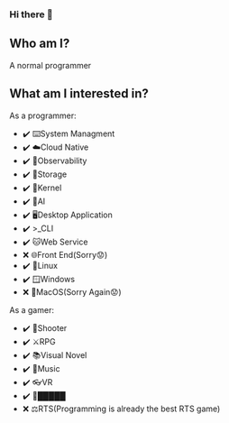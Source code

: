 ### Hi there 👋

## Who am I?

A normal programmer

## What am I interested in?

As a programmer:
* ✔️ ⌨️System Managment
* ✔️ ☁️Cloud Native
* ✔️ 🔭Observability
* ✔️ 💽Storage
* ✔️ 🐧Kernel
* ✔️ 🤖AI
* ✔️ 🖥️Desktop Application
* ✔️ >_CLI
* ✔️ 🐱Web Service
* ❌ 🌐Front End(Sorry😟)
* ✔️ 🐧Linux
* ✔️ 🪟Windows
* ❌ 🍎MacOS(Sorry Again😟)

As a gamer:
* ✔️ 🔫Shooter
* ✔️ ⚔️RPG
* ✔️ 📚Visual Novel
* ✔️ 🎹Music
* ✔️ 👓VR
* ✔️ 🚫█████
* ❌ ⚖️RTS(Programming is already the best RTS game)

<!--
**RangerCD/RangerCD** is a ✨ _special_ ✨ repository because its `README.md` (this file) appears on your GitHub profile.

Here are some ideas to get you started:

- 🔭 I’m currently working on ...
- 🌱 I’m currently learning ...
- 👯 I’m looking to collaborate on ...
- 🤔 I’m looking for help with ...
- 💬 Ask me about ...
- 📫 How to reach me: ...
- 😄 Pronouns: ...
- ⚡ Fun fact: ...
-->
